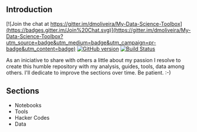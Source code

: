 ## Introduction

[![Join the chat at https://gitter.im/dmoliveira/My-Data-Science-Toolbox](https://badges.gitter.im/Join%20Chat.svg)](https://gitter.im/dmoliveira/My-Data-Science-Toolbox?utm_source=badge&utm_medium=badge&utm_campaign=pr-badge&utm_content=badge)
[![GitHub version](https://badge.fury.io/gh/dmoliveira%2FMy-Data-Science-Toolbox.svg)](http://badge.fury.io/gh/dmoliveira%2FMy-Data-Science-Toolbox)
[![Build Status](https://travis-ci.org/dmoliveira/My-Data-Science-Toolbox.svg)](https://travis-ci.org/dmoliveira/My-Data-Science-Toolbox)

As an iniciative to share with others a little about my passion I resolve to create this humble repository with my analysis, guides, tools, data among others. I'll dedicate to improve the sections over time. Be patient. :-)

## Sections
* Notebooks
* Tools
* Hacker Codes
* Data
